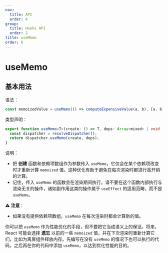 ```yaml
---
nav:
  title: API
  order: 4
group:
  title: Hooks API
  order: 2
title: useMemo
order: 6
---
```


# useMemo

## 基本用法

语法：

```js
const memoizedValue = useMemo(() => computeExpensiveValue(a, b), [a, b]);
```

类型声明：

```ts
export function useMemo<T>(create: () => T, deps: Array<mixed> | void | null): T {
  const dispatcher = resolveDispatcher();
  return dispatcher.useMemo(create, deps);
}
```

说明：

- 把 **创建** 函数和依赖项数组作为参数传入 `useMemo`，它仅会在某个依赖项改变时才重新计算 `memoized` 值。这种优化有助于避免在每次渲染时都进行高开销的计算。
- 记住，传入 `useMemo` 的函数会在渲染期间执行。请不要在这个函数内部执行与渲染无关的操作，诸如副作用这类的操作属于 `useEffect` 的适用范畴，而不是 `useMemo`。

⚠️ **注意**：

- 如果没有提供依赖项数组，`useMemo` 在每次渲染时都会计算新的值。

你可以把 `useMemo` 作为性能优化的手段，但不要把它当成语义上的保证。将来，React 可能会选择 **遗忘** 以前的一些 `memoized` 值，并在下次渲染时重新计算它们，比如为离屏组件释放内存。先编写在没有 `useMemo` 的情况下也可以执行的代码，之后再在你的代码中添加 `useMemo`，以达到优化性能的目的。
